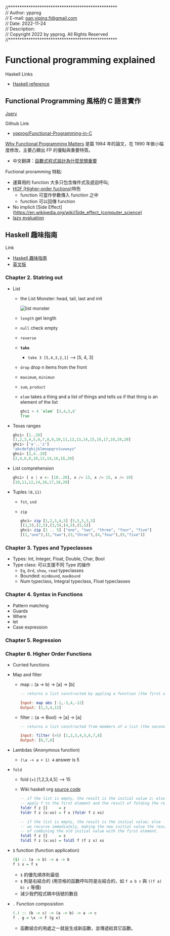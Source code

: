 
//************************************************* <br>
// Author:         ypprog                           <br>
// E-mail:         pan.yiping.fi@gmail.com          <br>
// Date:           2022-11-24                       <br>
// Description:                                     <br>
// Copyright 2022 by ypprog. All Rights Reserved    <br>
//************************************************* <br>

# Functional programming explained

Haskell Links

* [Haskell reference](http://zvon.org/other/haskell/Outputprelude/index.html)

## Functional Programming 風格的 C 語言實作

[Jserv](https://hackmd.io/@sysprog/c-functional-programming)

Github Link

* [ypprog/Functional-Programming-in-C](https://github.com/ypprog/Functional-Programming-in-C)

[Why Functional Programming Matters](http://www.cs.kent.ac.uk/people/staff/dat/miranda/whyfp90.pdf) 是篇 1984 年的論文，在 1990 年做小幅度修改，主要凸顯出 FP 的優點與重要特質。

* 中文翻譯：[函數式程式設計為什麼至關重要](https://www.byvoid.com/zhs/blog/why-functional-programming)

Fuctional proramming 特點:

* 運算用的 function 大多只包含條件式及遞迴呼叫;
* [HOF (Higher-order fuctions)](https://en.wikipedia.org/wiki/Higher-order_function)特色
  * function 可當作參數傳入 function 之中
  * function 可以回傳 function
* No implicit [Side Effect](https://en.wikipedia.org/wiki/Side_effect_(computer_science)
* [lazy evaluation](https://en.wikipedia.org/wiki/Lazy_evaluation)

## Haskell 趣味指南

Link

* [Haskell 趣味指南](https://learnyouahaskell.mno2.org/)
* [英文版](http://learnyouahaskell.com/chapters)

### Chapter 2. Statring out

  * List
    * the List Monster: head, tail, last and init

      ![list monster](http://s3.amazonaws.com/lyah/listmonster.png)

    * `length` get length
    * `null` check empty
    * `reverse`
    * **`take`**
      * `take 3 [5,4,3,2,1]` --> [5, 4, 3]
    * `drop` drop n items from the front
    * `maximum`, `minimun`
    * `sum`, `product`
    * `elem` takes a thing and a list of things and tells us if that thing is an element of the list

      ```Haskell
      ghci > 4 `elem` [3,4,5,6`
      True
      ```
  * Texas ranges

    ```Haskell
    ghci> [1..20]
    [1,2,3,4,5,6,7,8,9,10,11,12,13,14,15,16,17,18,19,20]
    ghci> ['a'..'z']
    "abcdefghijklmnopqrstuvwxyz"
    ghci> [2,4..20]
    [2,4,6,8,10,12,14,16,18,20]
    ```

  * List comprehension

    ```Haskell
    ghci> [ x | x <- [10..20], x /= 13, x /= 15, x /= 19]
    [10,11,12,14,16,17,18,20]
    ```
  * Tuples `(8,11)`
    * `fst`, `snd`
    * `zip`

      ```Haskell
      ghci> zip [1,2,3,4,5] [5,5,5,5,5]
      [(1,5),(2,5),(3,5),(4,5),(5,5)]
      ghci> zip [1 .. 5] ["one", "two", "three", "four", "five"]
      [(1,"one"),(2,"two"),(3,"three"),(4,"four"),(5,"five")]
      ```

### Chapter 3. Types and Typeclasses

  * Types: Int, Integer, Float, Double, Char, Bool
  * Type class: 可以支援不同 Type 的操作
    * `Eq`, `Ord`, `show`, `read` typeclasses
    * Bounded: `minBound`, `maxBound`
    * Num typeclass, Integral typeclass, Float typeclasses

### Chapter 4. Syntax in Functions

  * Pattern matching
  * Guards
  * Where
  * let
  * Case expression

### Chapter 5. Regression

### Chapter 6. Higher Order Functions

  * Curried functions
  * Map and filter
    * map :: (a -> b) -> [a] -> [b]

      ```Haskell
      -- returns a list constructed by appling a function (the first argument) to all items in a list passed as the second argument

      Input: map abs [-1,-3,4,-12]
      Output: [1,3,4,12]
      ```

    * filter :: (a -> Bool) -> [a] -> [a]

      ```Haskell
      -- returns a list constructed from members of a list (the second argument) fulfilling a condition given by the first argument

      Input: filter (>5) [1,2,3,4,5,6,7,8]
      Output: [6,7,8]

      ```

  * Lambdas (Anonymous function)
    * `(\a -> a + 1) 4` answer is 5
  * `fold`
    * fold (+) [1,2,3,4,5] --> 15
    * Wiki haskell org [source code](https://wiki.haskell.org/Anonymous_function)

      ```Haskell
      -- if the list is empty, the result is the initial value z; else
      -- apply f to the first element and the result of folding the rest
      foldr f z []     = z
      foldr f z (x:xs) = f x (foldr f z xs)

      -- if the list is empty, the result is the initial value; else
      -- we recurse immediately, making the new initial value the result
      -- of combining the old initial value with the first element.
      foldl f z []     = z
      foldl f z (x:xs) = foldl f (f z x) xs
      ```

  * `$` function (function application)

    ```Haskell
    ($) :: (a -> b) -> a -> b
    f $ x = f x
    ```

    * `$` 的優先順序則最低
    * `$` 則是右結合的 (用空格的函數呼叫符是左結合的，如 `f a b c` 與 `((f a) b) c` 等價)
    * 減少我們程式碼中括號的數目

  * `.` Function composistion

    ``` Haskell
    (.) :: (b -> c) -> (a -> b) -> a -> c
    f . g = \x -> f (g x)
    ```

    * 函數組合的用處之一就是生成新函數，並傳遞給其它函數。
